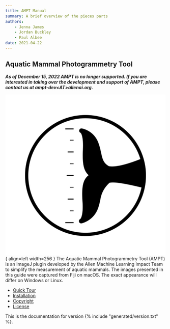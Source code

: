 ```yaml
---
title: AMPT Manual
summary: A brief overview of the pieces parts
authors:
    - Jenna James
    - Jordan Buckley
    - Paul Albee
date: 2021-04-22
---
```

## Aquatic Mammal Photogrammetry Tool

_**As of December 15, 2022 AMPT is no longer supported. If you are interested in taking over the development and support of AMPT, please contact us at ampt-dev&lt;AT&gt;allenai.org.**_

![Placeholder](assets/logo.svg){ align=left width=256 }
The Aquatic Mammal Photogrammetry Tool (AMPT) is an ImageJ plugin developed by the Allen Machine Learning Impact Team to simplify the measurement of aquatic mammals. The images presented in this guide were captured from Fiji on macOS. The exact appearance will differ on Windows or Linux.

* [Quick Tour](quick_tour.md)
* [Installation](installation.md)
* [Copyright](copyright.md)
* [License](license.md)


This is the documentation for version {% include "generated/version.txt" %}.
